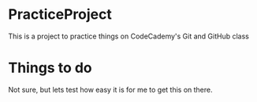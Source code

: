 # PracticeProject
This is a project to practice things on CodeCademy's Git and GitHub class

Things to do
====
Not sure, but lets test how easy it is for me to get this on there.